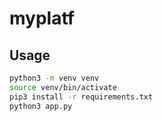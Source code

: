 # myplatf

## Usage

```bash
python3 -m venv venv
source venv/bin/activate
pip3 install -r requirements.txt
python3 app.py
```
